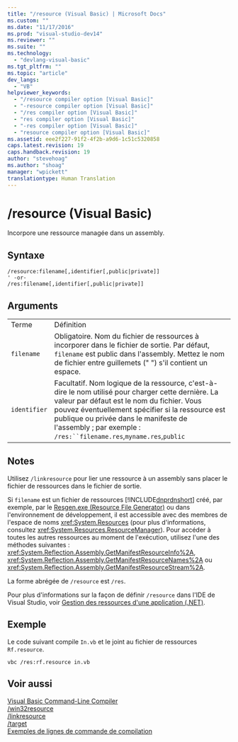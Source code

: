 ```yaml
---
title: "/resource (Visual Basic) | Microsoft Docs"
ms.custom: ""
ms.date: "11/17/2016"
ms.prod: "visual-studio-dev14"
ms.reviewer: ""
ms.suite: ""
ms.technology: 
  - "devlang-visual-basic"
ms.tgt_pltfrm: ""
ms.topic: "article"
dev_langs: 
  - "VB"
helpviewer_keywords: 
  - "/resource compiler option [Visual Basic]"
  - "-resource compiler option [Visual Basic]"
  - "/res compiler option [Visual Basic]"
  - "res compiler option [Visual Basic]"
  - "-res compiler option [Visual Basic]"
  - "resource compiler option [Visual Basic]"
ms.assetid: eee2f227-91f2-4f2b-a9d6-1c51c5320858
caps.latest.revision: 19
caps.handback.revision: 19
author: "stevehoag"
ms.author: "shoag"
manager: "wpickett"
translationtype: Human Translation
---
```

# /resource (Visual Basic)
Incorpore une ressource managée dans un assembly.  
  
## Syntaxe  
  
```  
/resource:filename[,identifier[,public|private]]  
' -or-  
/res:filename[,identifier[,public|private]]  
```  
  
## Arguments  
  
|||  
|-|-|  
|Terme|Définition|  
|`filename`|Obligatoire.  Nom du fichier de ressources à incorporer dans le fichier de sortie.  Par défaut, `filename` est public dans l'assembly.  Mettez le nom de fichier entre guillemets \(" "\) s'il contient un espace.|  
|`identifier`|Facultatif.  Nom logique de la ressource, c'est\-à\-dire le nom utilisé pour charger cette dernière.  La valeur par défaut est le nom du fichier.  Vous pouvez éventuellement spécifier si la ressource est publique ou privée dans le manifeste de l'assembly ; par exemple : `/res:``filename.res`,`myname.res`,`public`|  
  
## Notes  
 Utilisez `/linkresource` pour lier une ressource à un assembly sans placer le fichier de ressources dans le fichier de sortie.  
  
 Si `filename` est un fichier de ressources [!INCLUDE[dnprdnshort](../../../csharp/getting-started/includes/dnprdnshort_md.md)] créé, par exemple, par le [Resgen.exe \(Resource File Generator\)](../Topic/Resgen.exe%20\(Resource%20File%20Generator\).md) ou dans l'environnement de développement, il est accessible avec des membres de l'espace de noms <xref:System.Resources> \(pour plus d'informations, consultez <xref:System.Resources.ResourceManager>\).  Pour accéder à toutes les autres ressources au moment de l'exécution, utilisez l'une des méthodes suivantes : <xref:System.Reflection.Assembly.GetManifestResourceInfo%2A>, <xref:System.Reflection.Assembly.GetManifestResourceNames%2A> ou <xref:System.Reflection.Assembly.GetManifestResourceStream%2A>.  
  
 La forme abrégée de `/resource`  est `/res`.  
  
 Pour plus d'informations sur la façon de définir `/resource` dans l'IDE de Visual Studio, voir [Gestion des ressources d'une application \(.NET\)](/visual-studio/ide/managing-application-resources-dotnet).  
  
## Exemple  
 Le code suivant compile `In.vb` et le joint au fichier de ressources `Rf.resource`.  
  
```  
vbc /res:rf.resource in.vb  
```  
  
## Voir aussi  
 [Visual Basic Command\-Line Compiler](../../../visual-basic/reference/command-line-compiler/index.md)   
 [\/win32resource](../../../visual-basic/reference/command-line-compiler/win32resource.md)   
 [\/linkresource](../../../visual-basic/reference/command-line-compiler/linkresource.md)   
 [\/target](../../../visual-basic/reference/command-line-compiler/target.md)   
 [Exemples de lignes de commande de compilation](../../../visual-basic/reference/command-line-compiler/sample-compilation-command-lines.md)